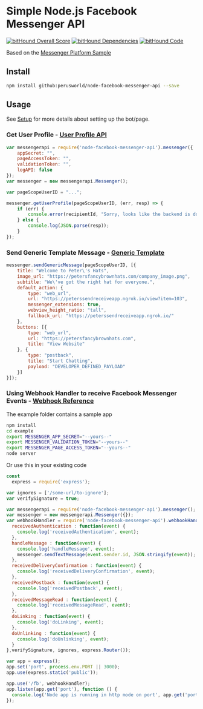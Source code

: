 # Simple Node.js Facebook Messenger API #

[![bitHound Overall Score](https://www.bithound.io/github/perusworld/node-facebook-messenger-api/badges/score.svg)](https://www.bithound.io/github/perusworld/node-facebook-messenger-api)
[![bitHound Dependencies](https://www.bithound.io/github/perusworld/node-facebook-messenger-api/badges/dependencies.svg)](https://www.bithound.io/github/perusworld/node-facebook-messenger-api/master/dependencies/npm)
[![bitHound Code](https://www.bithound.io/github/perusworld/node-facebook-messenger-api/badges/code.svg)](https://www.bithound.io/github/perusworld/node-facebook-messenger-api)

Based on the [Messenger Platform Sample](https://github.com/fbsamples/messenger-platform-samples)

## Install ##
```bash
npm install github:perusworld/node-facebook-messenger-api --save
```


## Usage ##
See [Setup](https://developers.facebook.com/docs/messenger-platform/guides/setup) for more details about setting up the bot/page.

### Get User Profile - [User Profile API](https://developers.facebook.com/docs/messenger-platform/user-profile) ##
```javascript
var messengerapi = require('node-facebook-messenger-api').messenger({
    appSecret: "",
    pageAccessToken: "",
    validationToken: "",
    logAPI: false
});
var messenger = new messengerapi.Messenger();

var pageScopeUserID = "...";

messenger.getUserProfile(pageScopeUserID, (err, resp) => {
    if (err) {
        console.error(recipientId, "Sorry, looks like the backend is down :-(");
    } else {
        console.log(JSON.parse(resp));
    }
});
```

### Send Generic Template Message - [Generic Template](https://developers.facebook.com/docs/messenger-platform/send-api-reference/generic-template) ###
```javascript
messenger.sendGenericMessage(pageScopeUserID, [{
    title: "Welcome to Peter\'s Hats",
    image_url: "https://petersfancybrownhats.com/company_image.png",
    subtitle: "We\'ve got the right hat for everyone.",
    default_action: {
        type: "web_url",
        url: "https://peterssendreceiveapp.ngrok.io/view?item=103",
        messenger_extensions: true,
        webview_height_ratio: "tall",
        fallback_url: "https://peterssendreceiveapp.ngrok.io/"
    },
    buttons: [{
        type: "web_url",
        url: "https://petersfancybrownhats.com",
        title: "View Website"
    }, {
        type: "postback",
        title: "Start Chatting",
        payload: "DEVELOPER_DEFINED_PAYLOAD"
    }]
}]);
```

### Using Webhook Handler to receive Facebook Messenger Events - [Webhook Reference](https://developers.facebook.com/docs/messenger-platform/webhook-reference) ###
The example folder contains a sample app 
```bash
npm install
cd example
export MESSENGER_APP_SECRET="--yours--"
export MESSENGER_VALIDATION_TOKEN="--yours--"
export MESSENGER_PAGE_ACCESS_TOKEN="--yours--"
node server
```
Or use this in your existing code
```javascript
const
  express = require('express');

var ignores = ['/some-url/to-ignore'];
var verifySignature = true;

var messengerapi = require('node-facebook-messenger-api').messenger();
var messenger = new messengerapi.Messenger({});
var webhookHandler = require('node-facebook-messenger-api').webhookHandler()(messenger, {
  receivedAuthentication : function(event) {
    console.log('receivedAuthentication', event);
  },
  handleMessage : function(event) {
    console.log('handleMessage', event);
    messenger.sendTextMessage(event.sender.id, JSON.stringify(event));
  },
  receivedDeliveryConfirmation : function(event) {
    console.log('receivedDeliveryConfirmation', event);
  },
  receivedPostback : function(event) {
    console.log('receivedPostback', event);
  },
  receivedMessageRead : function(event) {
    console.log('receivedMessageRead', event);
  },
  doLinking : function(event) {
    console.log('doLinking', event);
  },
  doUnlinking : function(event) {
    console.log('doUnlinking', event);
  }
},verifySignature, ignores, express.Router());

var app = express();
app.set('port', process.env.PORT || 3000);
app.use(express.static('public'));

app.use('/fb', webhookHandler);
app.listen(app.get('port'), function () {
  console.log('Node app is running in http mode on port', app.get('port'));
});
```